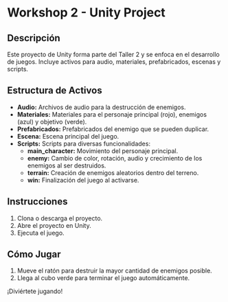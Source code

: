 # Workshop 2 - Unity Project

## Descripción
Este proyecto de Unity forma parte del Taller 2 y se enfoca en el desarrollo de juegos. Incluye activos para audio, materiales, prefabricados, escenas y scripts.

## Estructura de Activos
- **Audio:** Archivos de audio para la destrucción de enemigos.
- **Materiales:** Materiales para el personaje principal (rojo), enemigos (azul) y objetivo (verde).
- **Prefabricados:** Prefabricados del enemigo que se pueden duplicar.
- **Escena:** Escena principal del juego.
- **Scripts:** Scripts para diversas funcionalidades:
  - **main_character:** Movimiento del personaje principal.
  - **enemy:** Cambio de color, rotación, audio y crecimiento de los enemigos al ser destruidos.
  - **terrain:** Creación de enemigos aleatorios dentro del terreno.
  - **win:** Finalización del juego al activarse.

## Instrucciones
1. Clona o descarga el proyecto.
2. Abre el proyecto en Unity.
3. Ejecuta el juego.

## Cómo Jugar
1. Mueve el ratón para destruir la mayor cantidad de enemigos posible.
2. Llega al cubo verde para terminar el juego automáticamente.

¡Diviértete jugando!


